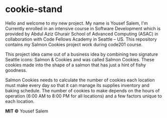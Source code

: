 # cookie-stand

Hello and welcome to my new project. My name is Yousef Salem, I'm Currently enrolled in an intensive course in Software Development which is provided by Abdul Aziz Ghurair School of Advanced Computing (ASAC) in collaboration with Code Fellows Academy in Seattle – US. This repository contains my Salmon Cookies project work during code201 course.  


This project idea came out of a business idea by combining two signature Seattle icons: Salmon & Cookies and was called Salmon Cookies. These cookies made into the shape of a salmon that has just a hint of fishy goodness.  


Salmon Cookies needs to calculate the number of cookies each location must make every day so that it can manage its supplies inventory and baking schedule. The number of cookies to make depends on the hours of operation (6:00 AM to 8:00 PM for all locations) and a few factors unique to each location.  


**MIT ©** Yousef Salem